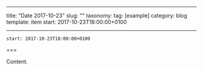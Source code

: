 
---
title: "Date 2017-10-23"
slug: ""
taxonomy:
tag: [example]
category: blog
template: item
start: 2017-10-23T18:00:00+0100

---

``start: 2017-10-23T18:00:00+0100``

===

Content.

